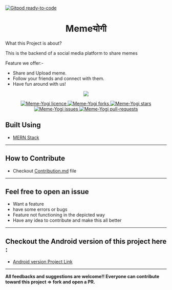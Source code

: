 [![Gitpod ready-to-code](https://img.shields.io/badge/Gitpod-ready--to--code-blue?logo=gitpod)](https://gitpod.io/#https://github.com/shivamsouravjha/Meme_Yogi)


<h1 align = center>Memeयोगी</h1>
<p> What this Project is about? <p>
 
<p> This is the backend of a social media platform to share memes <p>
  
  Feature we offer:-
  - Share and Upload meme.
  - Follow your friends and connect with them.
  - Have fun around with us!
<p align="center">
<img src="https://raw.githubusercontent.com/BitByte-TPC/Meme-Yogi/master/app/src/main/ic_launcher-playstore.png">
</p>

<p align="center">
<a href="https://github.com/BitByte-TPC/Meme-Yogi/blob/master/LICENSE.txt" target="blank">
<img src="https://img.shields.io/github/license/shivamsouravjha/Meme_Yogi?style=flat-square" alt="Meme-Yogi licence" />
</a>
<a href="https://github.com/shivamsouravjha/Meme_Yogi/fork" target="blank">
<img src="https://img.shields.io/github/forks/shivamsouravjha/Meme_Yogi?style=flat-square" alt="Meme-Yogi forks"/>
</a>
<a href="https://github.com/shivamsouravjha/Meme_Yogi/stargazers" target="blank">
<img src="https://img.shields.io/github/stars/shivamsouravjha/Meme_Yogi?style=flat-square" alt="Meme-Yogi stars"/>
</a>
<a href="https://github.com/shivamsouravjha/Meme_Yogi/issues" target="blank">
<img src="https://img.shields.io/github/issues/shivamsouravjha/Meme_Yogi?style=flat-square" alt="Meme-Yogi issues"/>
</a>
<a href="https://github.com/shivamsouravjha/Meme_Yogi/pulls" target="blank">
<img src="https://img.shields.io/github/issues-pr/shivamsouravjha/Meme_Yogi?style=flat-square" alt="Meme-Yogi pull-requests"/>
</a>
</p>

## Built Using
- [MERN Stack](https://www.mongodb.com/mern-stack)

---

## How to Contribute
- Checkout [Contribution.md](https://github.com/shivamsouravjha/Meme_Yogi/blob/main/Contribution.md) file

---
## Feel free to open an issue
- Want a feature 
- have some errors or bugs
- Feature not functioning in the depicted way
- Have any idea to contribute and make this all better

---
## Checkout the Android version of this project here :
* [Android version Project Link](https://github.com/priyanshnama/Meme-Yogi)
---
**All feedbacks and suggestions are welcome!! Everyone can contribute toward this project => fork and open a PR.**
